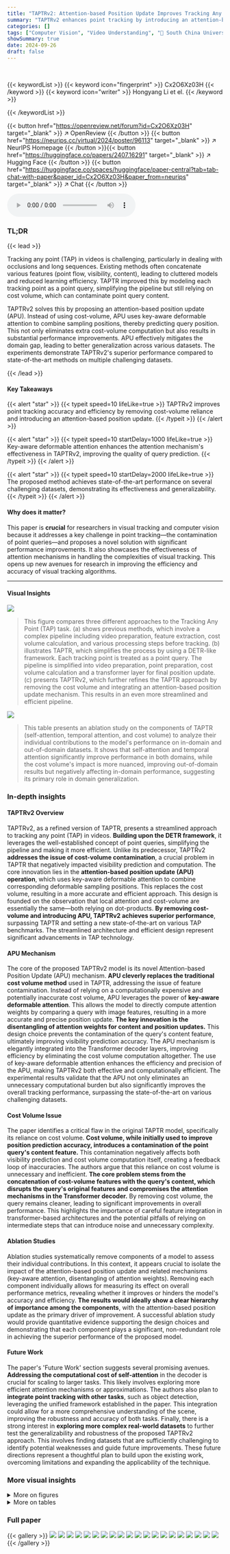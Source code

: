 ```yaml
---
title: "TAPTRv2: Attention-based Position Update Improves Tracking Any Point"
summary: "TAPTRv2 enhances point tracking by introducing an attention-based position update, eliminating cost-volume reliance for improved accuracy and efficiency."
categories: []
tags: ["Computer Vision", "Video Understanding", "🏢 South China University of Technology",]
showSummary: true
date: 2024-09-26
draft: false
---
```


<br>

{{< keywordList >}}
{{< keyword icon="fingerprint" >}} Cx2O6Xz03H {{< /keyword >}}
{{< keyword icon="writer" >}} Hongyang Li et el. {{< /keyword >}}
 
{{< /keywordList >}}

{{< button href="https://openreview.net/forum?id=Cx2O6Xz03H" target="_blank" >}}
↗ OpenReview
{{< /button >}}
{{< button href="https://neurips.cc/virtual/2024/poster/96113" target="_blank" >}}
↗ NeurIPS Homepage
{{< /button >}}{{< button href="https://huggingface.co/papers/2407.16291" target="_blank" >}}
↗ Hugging Face
{{< /button >}}
{{< button href="https://huggingface.co/spaces/huggingface/paper-central?tab=tab-chat-with-paper&paper_id=Cx2O6Xz03H&paper_from=neurips" target="_blank" >}}
↗ Chat
{{< /button >}}



<audio controls>
    <source src="https://ai-paper-reviewer.com/Cx2O6Xz03H/podcast.wav" type="audio/wav">
    Your browser does not support the audio element.
</audio>


### TL;DR


{{< lead >}}

Tracking any point (TAP) in videos is challenging, particularly in dealing with occlusions and long sequences.  Existing methods often concatenate various features (point flow, visibility, content), leading to cluttered models and reduced learning efficiency. TAPTR improved this by modeling each tracking point as a point query, simplifying the pipeline but still relying on cost volume, which can contaminate point query content. 

TAPTRv2 solves this by proposing an attention-based position update (APU).  Instead of using cost-volume, APU uses key-aware deformable attention to combine sampling positions, thereby predicting query position.  This not only eliminates extra cost-volume computation but also results in substantial performance improvements. APU effectively mitigates the domain gap, leading to better generalization across various datasets.  The experiments demonstrate TAPTRv2's superior performance compared to state-of-the-art methods on multiple challenging datasets.

{{< /lead >}}


#### Key Takeaways

{{< alert "star" >}}
{{< typeit speed=10 lifeLike=true >}} TAPTRv2 improves point tracking accuracy and efficiency by removing cost-volume reliance and introducing an attention-based position update. {{< /typeit >}}
{{< /alert >}}

{{< alert "star" >}}
{{< typeit speed=10 startDelay=1000 lifeLike=true >}} Key-aware deformable attention enhances the attention mechanism's effectiveness in TAPTRv2, improving the quality of query prediction. {{< /typeit >}}
{{< /alert >}}

{{< alert "star" >}}
{{< typeit speed=10 startDelay=2000 lifeLike=true >}} The proposed method achieves state-of-the-art performance on several challenging datasets, demonstrating its effectiveness and generalizability. {{< /typeit >}}
{{< /alert >}}

#### Why does it matter?
This paper is **crucial** for researchers in visual tracking and computer vision because it addresses a key challenge in point tracking—the contamination of point queries—and proposes a novel solution with significant performance improvements.  It also showcases the effectiveness of attention mechanisms in handling the complexities of visual tracking.  This opens up new avenues for research in improving the efficiency and accuracy of visual tracking algorithms.

------
#### Visual Insights



![](https://ai-paper-reviewer.com/Cx2O6Xz03H/figures_1_1.jpg)

> This figure compares three different approaches to the Tracking Any Point (TAP) task. (a) shows previous methods, which involve a complex pipeline including video preparation, feature extraction, cost volume calculation, and various processing steps before tracking. (b) illustrates TAPTR, which simplifies the process by using a DETR-like framework. Each tracking point is treated as a point query. The pipeline is simplified into video preparation, point preparation, cost volume calculation and a transformer layer for final position update. (c) presents TAPTRv2, which further refines the TAPTR approach by removing the cost volume and integrating an attention-based position update mechanism. This results in an even more streamlined and efficient pipeline.





![](https://ai-paper-reviewer.com/Cx2O6Xz03H/tables_4_1.jpg)

> This table presents an ablation study on the components of TAPTR (self-attention, temporal attention, and cost volume) to analyze their individual contributions to the model's performance on in-domain and out-of-domain datasets. It shows that self-attention and temporal attention significantly improve performance in both domains, while the cost volume's impact is more nuanced, improving out-of-domain results but negatively affecting in-domain performance, suggesting its primary role in domain generalization.





### In-depth insights


#### TAPTRv2 Overview
TAPTRv2, as a refined version of TAPTR, presents a streamlined approach to tracking any point (TAP) in videos.  **Building upon the DETR framework**, it leverages the well-established concept of point queries, simplifying the pipeline and making it more efficient.  Unlike its predecessor, TAPTRv2 **addresses the issue of cost-volume contamination**, a crucial problem in TAPTR that negatively impacted visibility prediction and computation. The core innovation lies in the **attention-based position update (APU) operation**, which uses key-aware deformable attention to combine corresponding deformable sampling positions.  This replaces the cost volume, resulting in a more accurate and efficient approach. This design is founded on the observation that local attention and cost-volume are essentially the same—both relying on dot-products.  **By removing cost-volume and introducing APU, TAPTRv2 achieves superior performance**, surpassing TAPTR and setting a new state-of-the-art on various TAP benchmarks. The streamlined architecture and efficient design represent significant advancements in TAP technology.

#### APU Mechanism
The core of the proposed TAPTRv2 model is its novel Attention-based Position Update (APU) mechanism.  **APU cleverly replaces the traditional cost volume method** used in TAPTR, addressing the issue of feature contamination.  Instead of relying on a computationally expensive and potentially inaccurate cost volume, APU leverages the power of **key-aware deformable attention**. This allows the model to directly compute attention weights by comparing a query with image features, resulting in a more accurate and precise position update. **The key innovation is the disentangling of attention weights for content and position updates.** This design choice prevents the contamination of the query's content feature, ultimately improving visibility prediction accuracy.  The APU mechanism is elegantly integrated into the Transformer decoder layers, improving efficiency by eliminating the cost volume computation altogether.  The use of key-aware deformable attention enhances the efficiency and precision of the APU, making TAPTRv2 both effective and computationally efficient. The experimental results validate that the APU not only eliminates an unnecessary computational burden but also significantly improves the overall tracking performance, surpassing the state-of-the-art on various challenging datasets.

#### Cost Volume Issue
The paper identifies a critical flaw in the original TAPTR model, specifically its reliance on cost volume.  **Cost volume, while initially used to improve position prediction accuracy, introduces a contamination of the point query's content feature.** This contamination negatively affects both visibility prediction and cost volume computation itself, creating a feedback loop of inaccuracies. The authors argue that this reliance on cost volume is unnecessary and inefficient. **The core problem stems from the concatenation of cost-volume features with the query's content, which disrupts the query's original features and compromises the attention mechanisms in the Transformer decoder.** By removing cost volume, the query remains cleaner, leading to significant improvements in overall performance.  This highlights the importance of careful feature integration in transformer-based architectures and the potential pitfalls of relying on intermediate steps that can introduce noise and unnecessary complexity.

#### Ablation Studies
Ablation studies systematically remove components of a model to assess their individual contributions.  In this context, it appears crucial to isolate the impact of the attention-based position update and related mechanisms (key-aware attention, disentangling of attention weights). Removing each component individually allows for measuring its effect on overall performance metrics, revealing whether it improves or hinders the model's accuracy and efficiency. **The results would ideally show a clear hierarchy of importance among the components**, with the attention-based position update as the primary driver of improvement.  A successful ablation study would provide quantitative evidence supporting the design choices and demonstrating that each component plays a significant, non-redundant role in achieving the superior performance of the proposed model.

#### Future Work
The paper's 'Future Work' section suggests several promising avenues.  **Addressing the computational cost of self-attention** in the decoder is crucial for scaling to larger tasks.  This likely involves exploring more efficient attention mechanisms or approximations.  The authors also plan to **integrate point tracking with other tasks**, such as object detection, leveraging the unified framework established in the paper.  This integration could allow for a more comprehensive understanding of the scene, improving the robustness and accuracy of both tasks.  Finally, there is a strong interest in **exploring more complex real-world datasets** to further test the generalizability and robustness of the proposed TAPTRv2 approach. This involves finding datasets that are sufficiently challenging to identify potential weaknesses and guide future improvements.  These future directions represent a thoughtful plan to build upon the existing work, overcoming limitations and expanding the applicability of the technique.


### More visual insights

<details>
<summary>More on figures
</summary>


![](https://ai-paper-reviewer.com/Cx2O6Xz03H/figures_3_1.jpg)

> This figure illustrates the overall architecture of TAPTRv2, a method for tracking any point in a video. It consists of three main parts:  1. **Image Feature Preparation:** Extracts multi-scale image features from each frame using a backbone network (e.g., ResNet-50) and a Transformer encoder.  2. **Point Query Preparation:**  Prepares initial features and locations for each point to be tracked using bilinear interpolation on the multi-scale feature maps.  3. **Target Point Detection:** Employs Transformer decoder layers to refine point queries using spatial and temporal attention, predicting the position and visibility of each point in each frame. A window post-processing step further improves accuracy by propagating predictions across multiple frames.


![](https://ai-paper-reviewer.com/Cx2O6Xz03H/figures_5_1.jpg)

> This figure compares the decoder layer of TAPTR and TAPTRv2.  TAPTR uses cost volume aggregation, which contaminates the content feature and negatively impacts performance. TAPTRv2 introduces an Attention-based Position Update (APU) operation in the cross-attention mechanism. APU uses attention weights to combine local relative positions, predicting a new query position without contaminating the content feature, leading to a performance improvement.


![](https://ai-paper-reviewer.com/Cx2O6Xz03H/figures_8_1.jpg)

> This figure shows the results of TAPTRv2 applied to a real-world video.  A user hand-writes the word 'house' on a single frame of a video showing a castle.  The algorithm then tracks the points within the handwritten word throughout the video, demonstrating its ability to maintain accurate tracking even with changing viewpoints and scene conditions. The red dashed lines connect the corresponding points in consecutive frames to show the tracking trajectory.


![](https://ai-paper-reviewer.com/Cx2O6Xz03H/figures_13_1.jpg)

> This figure shows the distributions of attention weights used for feature and position updates within the cross-attention mechanism.  The distinct distributions highlight that different weight distributions are required for effectively updating content features and positional information. This supports the paper's design choice to use a disentangler to separate the weight learning for these two distinct aspects.


![](https://ai-paper-reviewer.com/Cx2O6Xz03H/figures_14_1.jpg)

> This figure compares the decoder layer of TAPTR and TAPTRv2.  TAPTR uses cost volume aggregation, which contaminates the content feature and negatively affects cross-attention. TAPTRv2 introduces an Attention-based Position Update (APU) operation in cross-attention to resolve this issue. APU uses attention weights to update the position of each point query, mitigating the domain gap and keeping the content feature uncontaminated for improved visibility prediction. 


![](https://ai-paper-reviewer.com/Cx2O6Xz03H/figures_15_1.jpg)

> This figure shows three examples of trajectory estimation using TAPTRv2.  In each example, a user clicks points on objects (fighters, horse, car) in a single frame. TAPTRv2 then tracks those points throughout the video, generating trajectories. This demonstrates the model's ability to accurately predict the movement of selected points over time, even with complex motion and scale changes.


</details>




<details>
<summary>More on tables
</summary>


![](https://ai-paper-reviewer.com/Cx2O6Xz03H/tables_6_1.jpg)
> This table compares the performance of TAPTRv2 against several state-of-the-art methods on three benchmark datasets: DAVIS, DAVIS-S, and Kinetics.  The metrics used for comparison are Average Jaccard (AJ), Average Precision at different thresholds (< δαυα), and Occlusion Accuracy (OA).  It highlights TAPTRv2's superior performance, particularly noting that BootsTAP+, a concurrent work, uses a significantly larger training dataset (15M extra video clips).

![](https://ai-paper-reviewer.com/Cx2O6Xz03H/tables_7_1.jpg)
> This table presents the ablation study on the key designs of the attention-based position update. It shows the impact of using key-aware attention, position update, disentangling attention weights, and supervision on the performance (AJ, <binary data, 1 bytes><binary data, 1 bytes><binary data, 1 bytes>avg, OA). Each row represents a different combination of these design choices, allowing for an analysis of their individual contributions to the overall performance.

![](https://ai-paper-reviewer.com/Cx2O6Xz03H/tables_8_1.jpg)
> This table presents the ablation study results on the key designs of the attention-based position update mechanism in TAPTRv2. It shows the impact of key-aware attention, position update, disentangled attention weights, and supervision on the model's performance. Each row represents a different configuration, indicating whether a specific design element was included or excluded. The results are measured in terms of Average Jaccard (AJ), average precision at different thresholds (< δxavg), and Occlusion Accuracy (OA), demonstrating the contribution of each component to the overall performance improvement.

![](https://ai-paper-reviewer.com/Cx2O6Xz03H/tables_13_1.jpg)
> This table presents a comparison of the computational resource requirements between TAPTR and TAPTRv2.  The comparison is made for two scenarios: tracking 800 points and tracking 5000 points.  The metrics shown are frames per second (FPS), GFLOPS (floating-point operations per second), and the number of parameters (#Param) used by each model. The results demonstrate the improved efficiency of TAPTRv2, especially when tracking a large number of points.

</details>




### Full paper

{{< gallery >}}
<img src="https://ai-paper-reviewer.com/Cx2O6Xz03H/1.png" class="grid-w50 md:grid-w33 xl:grid-w25" />
<img src="https://ai-paper-reviewer.com/Cx2O6Xz03H/2.png" class="grid-w50 md:grid-w33 xl:grid-w25" />
<img src="https://ai-paper-reviewer.com/Cx2O6Xz03H/3.png" class="grid-w50 md:grid-w33 xl:grid-w25" />
<img src="https://ai-paper-reviewer.com/Cx2O6Xz03H/4.png" class="grid-w50 md:grid-w33 xl:grid-w25" />
<img src="https://ai-paper-reviewer.com/Cx2O6Xz03H/5.png" class="grid-w50 md:grid-w33 xl:grid-w25" />
<img src="https://ai-paper-reviewer.com/Cx2O6Xz03H/6.png" class="grid-w50 md:grid-w33 xl:grid-w25" />
<img src="https://ai-paper-reviewer.com/Cx2O6Xz03H/7.png" class="grid-w50 md:grid-w33 xl:grid-w25" />
<img src="https://ai-paper-reviewer.com/Cx2O6Xz03H/8.png" class="grid-w50 md:grid-w33 xl:grid-w25" />
<img src="https://ai-paper-reviewer.com/Cx2O6Xz03H/9.png" class="grid-w50 md:grid-w33 xl:grid-w25" />
<img src="https://ai-paper-reviewer.com/Cx2O6Xz03H/10.png" class="grid-w50 md:grid-w33 xl:grid-w25" />
<img src="https://ai-paper-reviewer.com/Cx2O6Xz03H/11.png" class="grid-w50 md:grid-w33 xl:grid-w25" />
<img src="https://ai-paper-reviewer.com/Cx2O6Xz03H/12.png" class="grid-w50 md:grid-w33 xl:grid-w25" />
<img src="https://ai-paper-reviewer.com/Cx2O6Xz03H/13.png" class="grid-w50 md:grid-w33 xl:grid-w25" />
<img src="https://ai-paper-reviewer.com/Cx2O6Xz03H/14.png" class="grid-w50 md:grid-w33 xl:grid-w25" />
<img src="https://ai-paper-reviewer.com/Cx2O6Xz03H/15.png" class="grid-w50 md:grid-w33 xl:grid-w25" />
<img src="https://ai-paper-reviewer.com/Cx2O6Xz03H/16.png" class="grid-w50 md:grid-w33 xl:grid-w25" />
<img src="https://ai-paper-reviewer.com/Cx2O6Xz03H/17.png" class="grid-w50 md:grid-w33 xl:grid-w25" />
<img src="https://ai-paper-reviewer.com/Cx2O6Xz03H/18.png" class="grid-w50 md:grid-w33 xl:grid-w25" />
<img src="https://ai-paper-reviewer.com/Cx2O6Xz03H/19.png" class="grid-w50 md:grid-w33 xl:grid-w25" />
<img src="https://ai-paper-reviewer.com/Cx2O6Xz03H/20.png" class="grid-w50 md:grid-w33 xl:grid-w25" />
{{< /gallery >}}